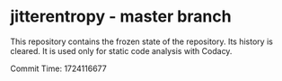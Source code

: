 # jitterentropy - master branch

This repository contains the frozen state of the repository.
Its history is cleared. It is used only for static code
analysis with Codacy.

Commit Time: 1724116677